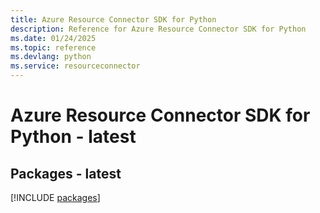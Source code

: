 ```yaml
---
title: Azure Resource Connector SDK for Python
description: Reference for Azure Resource Connector SDK for Python
ms.date: 01/24/2025
ms.topic: reference
ms.devlang: python
ms.service: resourceconnector
---
```

# Azure Resource Connector SDK for Python - latest
## Packages - latest
[!INCLUDE [packages](resource-connector-index.md)]